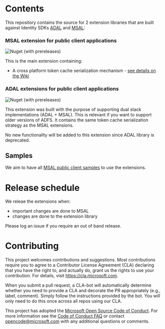 # Contents

This repository contains the source for 2 extension libraries that are built against Identity SDKs [ADAL](https://github.com/AzureAD/azure-activedirectory-library-for-dotnet) and [MSAL](https://github.com/AzureAD/microsoft-authentication-library-for-dotnet): 

### MSAL extension for public client applications

![Nuget (with prereleases)](https://img.shields.io/nuget/vpre/Microsoft.Identity.Client.Extensions.Msal?logo=nuget&logoColor=blue)

This is the main extension containing: 

- A cross platform token cache serialization mechanism - [see details on the Wiki](https://github.com/AzureAD/microsoft-authentication-extensions-for-dotnet/wiki/Cross-platform-Token-Cache)


### ADAL extensions for public client applications

![Nuget (with prereleases)](https://img.shields.io/nuget/vpre/Microsoft.Identity.Client.Extensions.Adal?logo=nuget&logoColor=blue)

This extension was built with the purpose of supporting dual stack implementations (ADAL + MSAL). This is relevant if you want to support older versions of ADFS. It contains the same token cache serialization strategy as the MSAL extensions.

No new functionality will be added to this extension since ADAL library is deprecated.

## Samples

We aim to have all [MSAL public client samples](https://docs.microsoft.com/en-gb/azure/active-directory/develop/sample-v2-code#desktop-and-mobile-public-client-apps) to use the extensions. 

# Release schedule

We releae the extensions when: 

- important changes are done to MSAL
- changes are done to the extension library

Please log an issue if you require an out of band release.

# Contributing

This project welcomes contributions and suggestions.  Most contributions require you to agree to a
Contributor License Agreement (CLA) declaring that you have the right to, and actually do, grant us
the rights to use your contribution. For details, visit https://cla.microsoft.com.

When you submit a pull request, a CLA-bot will automatically determine whether you need to provide
a CLA and decorate the PR appropriately (e.g., label, comment). Simply follow the instructions
provided by the bot. You will only need to do this once across all repos using our CLA.

This project has adopted the [Microsoft Open Source Code of Conduct](https://opensource.microsoft.com/codeofconduct/).
For more information see the [Code of Conduct FAQ](https://opensource.microsoft.com/codeofconduct/faq/) or
contact [opencode@microsoft.com](mailto:opencode@microsoft.com) with any additional questions or comments.


